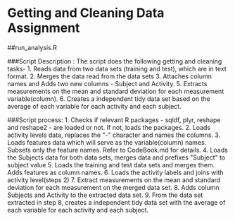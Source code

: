 # Getting and Cleaning Data Assignment

##run_analysis.R

###Script Description : The script does the following getting and cleaning tasks- 
	1. Reads data from two data sets (training and test), which are in text format.
	2. Merges the data read from the data sets
	3. Attaches column names and Adds two new columns - Subject and Activity. 
	5. Extracts measurements on the mean and standard deviation for each measurement variable(column).
	6. Creates a independent tidy data set based on the average of each variable for each activity and each subject.
	
###Script process: 
	1. Checks if relevant R packages - sqldf, plyr, reshape and reshape2 - are loaded or not.
	   If not, loads the packages.
	2. Loads activity levels data, replaces the "-" character and names the columns. 
	3. Loads features data which will serve as the variable(column) names. Subsets only the feature names.
	   Refer to CodeBook.md for details. 
	4. Loads the Subjects data for both data sets, merges data and prefixes "Subject" to subject value
	5. Loads the training and test data sets and merges them. Adds features as column names.
	6. Loads the activity labels and joins with activity level(steps 2)
	7. Extract measurements on the mean and standard deviation for each measurement on the merged data set.
	8. Adds column Subjects and Activity to the extracted data set.
	9. From the data set extracted in step 8, creates a independent tidy data set with the 
	   average of each variable for each activity and each subject. 
	   
	

